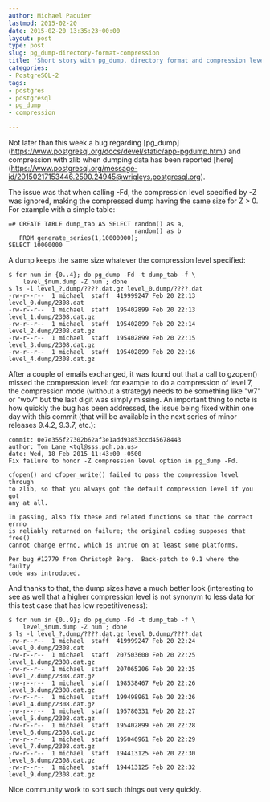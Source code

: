 ```yaml
---
author: Michael Paquier
lastmod: 2015-02-20
date: 2015-02-20 13:35:23+00:00
layout: post
type: post
slug: pg_dump-directory-format-compression
title: 'Short story with pg_dump, directory format and compression level'
categories:
- PostgreSQL-2
tags:
- postgres
- postgresql
- pg_dump
- compression

---
```


Not later than this week a bug regarding [pg\_dump]
(https://www.postgresql.org/docs/devel/static/app-pgdump.html) and compression
with zlib when dumping data has been reported [here]
(https://www.postgresql.org/message-id/20150217153446.2590.24945@wrigleys.postgresql.org).

The issue was that when calling -Fd, the compression level specified by -Z
was ignored, making the compressed dump having the same size for Z > 0. For
example with a simple table:

    =# CREATE TABLE dump_tab AS SELECT random() as a,
                                       random() as b
       FROM generate_series(1,10000000);
    SELECT 10000000

A dump keeps the same size whatever the compression level specified:

    $ for num in {0..4}; do pg_dump -Fd -t dump_tab -f \
        level_$num.dump -Z num ; done
    $ ls -l level_?.dump/????.dat.gz level_0.dump/????.dat
    -rw-r--r--  1 michael  staff  419999247 Feb 20 22:13 level_0.dump/2308.dat
    -rw-r--r--  1 michael  staff  195402899 Feb 20 22:13 level_1.dump/2308.dat.gz
    -rw-r--r--  1 michael  staff  195402899 Feb 20 22:14 level_2.dump/2308.dat.gz
    -rw-r--r--  1 michael  staff  195402899 Feb 20 22:15 level_3.dump/2308.dat.gz
    -rw-r--r--  1 michael  staff  195402899 Feb 20 22:16 level_4.dump/2308.dat.gz

After a couple of emails exchanged, it was found out that a call to gzopen()
missed the compression level: for example to do a compression of level 7, the
compression mode (without a strategy) needs to be something like "w7" or "wb7"
but the last digit was simply missing. An important thing to note is how quickly
the bug has been addressed, the issue being fixed within one day with this commit
(that will be available in the next series of minor releases 9.4.2, 9.3.7, etc.):

    commit: 0e7e355f27302b62af3e1add93853ccd45678443
    author: Tom Lane <tgl@sss.pgh.pa.us>
    date: Wed, 18 Feb 2015 11:43:00 -0500
    Fix failure to honor -Z compression level option in pg_dump -Fd.

    cfopen() and cfopen_write() failed to pass the compression level through
    to zlib, so that you always got the default compression level if you got
    any at all.

    In passing, also fix these and related functions so that the correct errno
    is reliably returned on failure; the original coding supposes that free()
    cannot change errno, which is untrue on at least some platforms.

    Per bug #12779 from Christoph Berg.  Back-patch to 9.1 where the faulty
    code was introduced.

And thanks to that, the dump sizes have a much better look (interesting to
see as well that a higher compression level is not synonym to less data
for this test case that has low repetitiveness):

    $ for num in {0..9}; do pg_dump -Fd -t dump_tab -f \
        level_$num.dump -Z num ; done
    $ ls -l level_?.dump/????.dat.gz level_0.dump/????.dat
    -rw-r--r--  1 michael  staff  419999247 Feb 20 22:24 level_0.dump/2308.dat
    -rw-r--r--  1 michael  staff  207503600 Feb 20 22:25 level_1.dump/2308.dat.gz
    -rw-r--r--  1 michael  staff  207065206 Feb 20 22:25 level_2.dump/2308.dat.gz
    -rw-r--r--  1 michael  staff  198538467 Feb 20 22:26 level_3.dump/2308.dat.gz
    -rw-r--r--  1 michael  staff  199498961 Feb 20 22:26 level_4.dump/2308.dat.gz
    -rw-r--r--  1 michael  staff  195780331 Feb 20 22:27 level_5.dump/2308.dat.gz
    -rw-r--r--  1 michael  staff  195402899 Feb 20 22:28 level_6.dump/2308.dat.gz
    -rw-r--r--  1 michael  staff  195046961 Feb 20 22:29 level_7.dump/2308.dat.gz
    -rw-r--r--  1 michael  staff  194413125 Feb 20 22:30 level_8.dump/2308.dat.gz
    -rw-r--r--  1 michael  staff  194413125 Feb 20 22:32 level_9.dump/2308.dat.gz

Nice community work to sort such things out very quickly.
